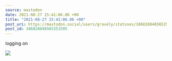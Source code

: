 ```yaml
---
source: mastodon
date: 2021-08-27 15:41:06.06 +00
title: "2021-08-27 15:41:06.06 +00"
post_uri: https://mastodon.social/users/gravely/statuses/106828848565351595
post_id: 106828848565351595
---
```

logging on


![](/images/106828848516419883.jpg)

